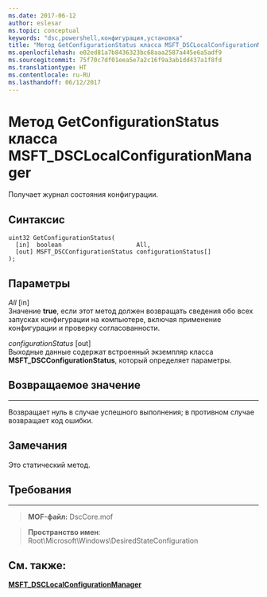 ```yaml
---
ms.date: 2017-06-12
author: eslesar
ms.topic: conceptual
keywords: "dsc,powershell,конфигурация,установка"
title: "Метод GetConfigurationStatus класса MSFT_DSCLocalConfigurationManager"
ms.openlocfilehash: e02ed81a7b8436323bc68aaa2587a445e6a5adf9
ms.sourcegitcommit: 75f70c7df01eea5e7a2c16f9a3ab1dd437a1f8fd
ms.translationtype: HT
ms.contentlocale: ru-RU
ms.lasthandoff: 06/12/2017
---
```

# <a name="getconfigurationstatus-method-of-the-msftdsclocalconfigurationmanager-class"></a>Метод GetConfigurationStatus класса MSFT_DSCLocalConfigurationManager

Получает журнал состояния конфигурации.

<a name="syntax"></a>Синтаксис
------

```mof
uint32 GetConfigurationStatus(
  [in]  boolean                     All,
  [out] MSFT_DSCConfigurationStatus configurationStatus[]
);
```

<a name="parameters"></a>Параметры
----------

*All* \[in\]  
Значение **true**, если этот метод должен возвращать сведения обо всех запусках конфигурации на компьютере, включая применение конфигурации и проверку согласованности.

*configurationStatus* \[out\]  
Выходные данные содержат встроенный экземпляр класса **MSFT_DSCConfigurationStatus**, который определяет параметры.

## <a name="return-value"></a>Возвращаемое значение
------------

Возвращает нуль в случае успешного выполнения; в противном случае возвращает код ошибки.

## <a name="remarks"></a>Замечания

Это статический метод.

## <a name="requirements"></a>Требования
------------
>**MOF-файл:** DscCore.mof

>**Пространство имен**: Root\Microsoft\Windows\DesiredStateConfiguration


## <a name="see-also"></a>См. также:


[**MSFT_DSCLocalConfigurationManager**](msft-dsclocalconfigurationmanager.md)


 

 




